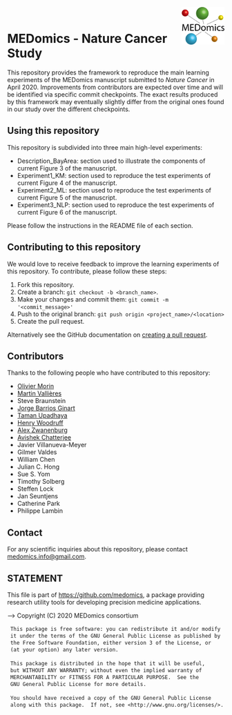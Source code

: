 <img src="logo/LOGO_3D_WHITE_Background.png" width="100" align="right" align="top" >
<br />

# MEDomics - Nature Cancer Study

This repository provides the framework to reproduce the main learning experiments of the MEDomics manuscript submitted to <em>Nature Cancer</em> in April 2020. Improvements from contributors are expected over time and will be identified via specific commit checkpoints. The exact results produced by this framework may eventually slightly differ from the original ones found in our study over the different checkpoints. 

## Using this repository

This repository is subdivided into three main high-level experiments:
* Description_BayArea: section used to illustrate the components of current Figure 3 of the manuscript.
* Experiment1_KM: section used to reproduce the test experiments of current Figure 4 of the manuscript. 
* Experiment2_ML: section used to reproduce the test experiments of current Figure 5 of the manuscript.
* Experiment3_NLP: section used to reproduce the test experiments of current Figure 6 of the manuscript.

Please follow the instructions in the README file of each section. 

## Contributing to this repository

We would love to receive feedback to improve the learning experiments of this repository. To contribute, please follow these steps:

1. Fork this repository.
2. Create a branch: `git checkout -b <branch_name>`.
3. Make your changes and commit them: `git commit -m '<commit_message>'`
4. Push to the original branch: `git push origin <project_name>/<location>`
5. Create the pull request.

Alternatively see the GitHub documentation on [creating a pull request](https://help.github.com/en/github/collaborating-with-issues-and-pull-requests/creating-a-pull-request).

## Contributors

Thanks to the following people who have contributed to this repository:

* [Olivier Morin](https://github.com/OlivierMorinUCSF)
* [Martin Vallières](https://github.com/mvallieres)
* Steve Braunstein
* [Jorge Barrios Ginart](https://github.com/numeroj)
* [Taman Upadhaya](https://github.com/TmnGitHub)
* [Henry Woodruff](https://github.com/hwoodruff)
* [Alex Zwanenburg](https://github.com/alexzwanenburg)
* [Avishek Chatterjee](https://github.com/avieinstein)
* Javier Villanueva-Meyer
* Gilmer Valdes
* William Chen
* Julian C. Hong
* Sue S. Yom
* Timothy Solberg
* Steffen Lock
* Jan Seuntjens
* Catherine Park
* Philippe Lambin 

## Contact

For any scientific inquiries about this repository, please contact <medomics.info@gmail.com>.

## STATEMENT

 This file is part of <https://github.com/medomics>, a package providing research utility tools for developing precision medicine applications. 
 
 --> Copyright (C) 2020  MEDomics consortium

     This package is free software: you can redistribute it and/or modify
     it under the terms of the GNU General Public License as published by
     the Free Software Foundation, either version 3 of the License, or
     (at your option) any later version.

     This package is distributed in the hope that it will be useful,
     but WITHOUT ANY WARRANTY; without even the implied warranty of
     MERCHANTABILITY or FITNESS FOR A PARTICULAR PURPOSE.  See the
     GNU General Public License for more details.
 
     You should have received a copy of the GNU General Public License
     along with this package.  If not, see <http://www.gnu.org/licenses/>.
